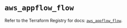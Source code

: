 # `aws_appflow_flow`

Refer to the Terraform Registry for docs: [`aws_appflow_flow`](https://registry.terraform.io/providers/hashicorp/aws/5.32.0/docs/resources/appflow_flow).
